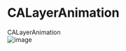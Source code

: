 # CALayerAnimation
CALayerAnimation<br/>
![image](http://ww4.sinaimg.cn/bmiddle/87cebf5bgw1eq46dbz9a3g208w0gg7bt.gif)
